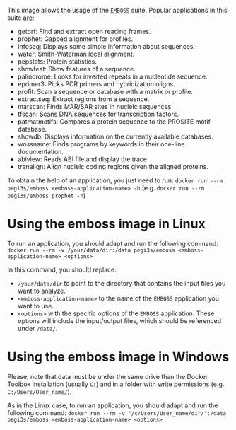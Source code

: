 This image allows the usage of the [`EMBOSS`](http://emboss.sourceforge.net) suite. Popular applications in this suite [are](http://emboss.sourceforge.net/what/#Overview):
- getorf: Find and extract open reading frames.
- prophet: Gapped alignment for profiles.
- infoseq: Displays some simple information about sequences.
- water: Smith-Waterman local alignment.
- pepstats: Protein statistics.
- showfeat: Show features of a sequence.
- palindrome: Looks for inverted repeats in a nucleotide sequence.
- eprimer3: Picks PCR primers and hybridization oligos.
- profit: Scan a sequence or database with a matrix or profile.
- extractseq: Extract regions from a sequence.
- marscan: Finds MAR/SAR sites in nucleic sequences.
- tfscan: Scans DNA sequences for transcription factors.
- patmatmotifs: Compares a protein sequence to the PROSITE motif database.
- showdb: Displays information on the currently available databases.
- wossname: Finds programs by keywords in their one-line documentation.
- abiview: Reads ABI file and display the trace.
- tranalign: Align nucleic coding regions given the aligned proteins.

To obtain the help of an application, you just need to run: `docker run --rm pegi3s/emboss <emboss-application-name> -h` (e.g. `docker run --rm pegi3s/emboss prophet -h`)

# Using the emboss image in Linux

To run an application, you should adapt and run the following command: `docker run --rm -v /your/data/dir:/data pegi3s/emboss <emboss-application-name> <options>`

In this command, you should replace:
- `/your/data/dir` to point to the directory that contains the input files you want to analyze.
- `<emboss-application-name>` to the name of the `EMBOSS` application you want to use.
- `<options>` with the specific options of the `EMBOSS` application. These options will include the input/output files, which should be referenced under `/data/`.

# Using the emboss image in Windows

Please, note that data must be under the same drive than the Docker Toolbox installation (usually `C:`) and in a folder with write permissions (e.g. `C:/Users/User_name/`).

As in the Linux case, to run an application, you should adapt and run the following command: `docker run --rm -v "/c/Users/User_name/dir/":/data pegi3s/emboss <emboss-application-name> <options>`
